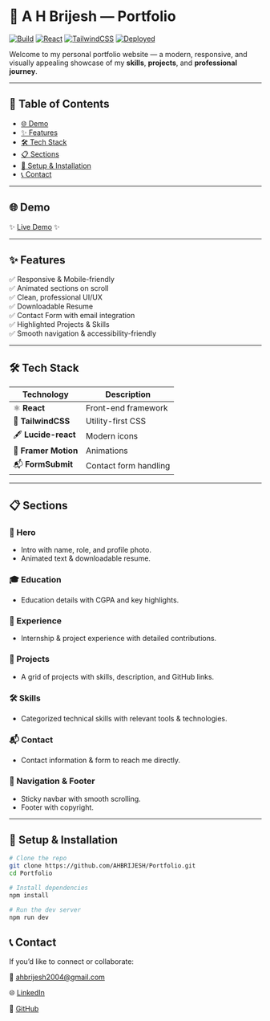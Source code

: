 # 🌟 A H Brijesh — Portfolio

[![Build](https://img.shields.io/badge/build-passing-brightgreen.svg)](https://github.com/AHBRIJESH/Portfolio) [![React](https://img.shields.io/badge/React-2025-blue.svg?logo=react)](https://react.dev) [![TailwindCSS](https://img.shields.io/badge/TailwindCSS-3.0-blueviolet?logo=tailwindcss)](https://tailwindcss.com) [![Deployed](https://img.shields.io/badge/Deployed-Yes-brightgreen.svg)](#-demo)

Welcome to my personal portfolio website — a modern, responsive, and visually appealing showcase of my **skills**, **projects**, and **professional journey**.

---

## 📄 Table of Contents

- [🌐 Demo](#-demo)
- [✨ Features](#-features)
- [🛠️ Tech Stack](#-tech-stack)
- [📋 Sections](#-sections)
- [🚀 Setup & Installation](#-setup--installation)
- [📞 Contact](#-contact)

---

## 🌐 Demo

✨ [Live Demo](https://ahbrijesh.netlify.app/) ✨

---

## ✨ Features

✅ Responsive & Mobile-friendly  
✅ Animated sections on scroll  
✅ Clean, professional UI/UX  
✅ Downloadable Resume  
✅ Contact Form with email integration  
✅ Highlighted Projects & Skills  
✅ Smooth navigation & accessibility-friendly

---

## 🛠️ Tech Stack

| Technology           | Description           |
| -------------------- | --------------------- |
| ⚛️ **React**         | Front-end framework   |
| 🎨 **TailwindCSS**   | Utility-first CSS     |
| 🖋️ **Lucide-react**  | Modern icons          |
| 🍃 **Framer Motion** | Animations            |
| 📬 **FormSubmit**    | Contact form handling |

---

## 📋 Sections

### 🚀 Hero

- Intro with name, role, and profile photo.
- Animated text & downloadable resume.

### 🎓 Education

- Education details with CGPA and key highlights.

### 👔 Experience

- Internship & project experience with detailed contributions.

### 🧪 Projects

- A grid of projects with skills, description, and GitHub links.

### 🛠️ Skills

- Categorized technical skills with relevant tools & technologies.

### 📬 Contact

- Contact information & form to reach me directly.

### 🧭 Navigation & Footer

- Sticky navbar with smooth scrolling.
- Footer with copyright.

---

## 🚀 Setup & Installation

```bash
# Clone the repo
git clone https://github.com/AHBRIJESH/Portfolio.git
cd Portfolio

# Install dependencies
npm install

# Run the dev server
npm run dev
```

## 📞 Contact

If you’d like to connect or collaborate:

📧 ahbrijesh2004@gmail.com

🌐 [LinkedIn](https://www.linkedin.com/in/brijeshah/)

🐙 [GitHub](https://github.com/AHBRIJESH)

